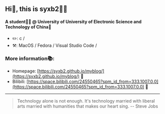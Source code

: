 ## Hi👋, this is syxb2🙋🏻

#### A student🧑🏻 @ University of University of Electronic Science and Technology of China🏫

* ✏️: c /
* ⚒️: MacOS / Fedora / Visual Studio Code /

### More information📚:

* Homepage: [https://syxb2.github.io/myblog/](https://syxb2.github.io/myblog/) 📃
* Bilibili: [https://space.bilibili.com/24550465?spm_id_from=333.1007.0.0](https://space.bilibili.com/24550465?spm_id_from=333.1007.0.0) 📃

***

> Technology alone is not enough. It's technology married with liberal arts married with humanities that makes our heart sing. -- Steve Jobs

<!--
**syxb2/syxb2** is a ✨ _special_ ✨ repository because its `README.md` (this file) appears on your GitHub profile.

Here are some ideas to get you started:

- 🔭 I’m currently working on ...
- 🌱 I’m currently learning ...
- 👯 I’m looking to collaborate on ...
- 🤔 I’m looking for help with ...
- 💬 Ask me about ...
- 📫 How to reach me: ...
- 😄 Pronouns: ...
- ⚡ Fun fact: ...
-->
